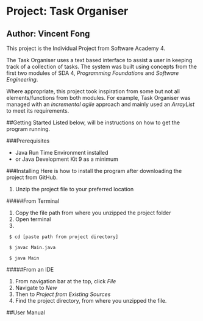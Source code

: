 # **Project:** Task Organiser
## **Author:** Vincent Fong

This project is the Individual Project from Software Academy 4.

The Task Organiser uses a text based interface to assist
a user in keeping track of a collection of tasks. The
system was built using concepts from the first two modules
of SDA 4, *Programming Foundations* and *Software Engineering*.

Where appropriate, this project took inspiration from some but 
not all elements/functions from both modules. For example, Task
Organiser was managed with an *incremental agile* approach and 
mainly used an *ArrayList* to meet its requirements.


##Getting Started
Listed below, will be instructions on how to get the program running.

###Prerequisites

* Java Run Time Environment installed
* or Java Development Kit 9 as a minimum

###Installing
Here is how to install the program after downloading the project
from GitHub.

1. Unzip the project file to your preferred location

#####From Terminal
1. Copy the file path from where you unzipped the project 
   folder
2. Open terminal
3. 

````
 $ cd [paste path from project directory]
 
 $ javac Main.java
 
 $ java Main

````

#####From an IDE
1. From navigation bar at the top, click *File*
2. Navigate to *New*
3. Then to *Project from Existing Sources*
4. Find the project directory, from where you unzipped
   the file.
   
##User Manual



 

